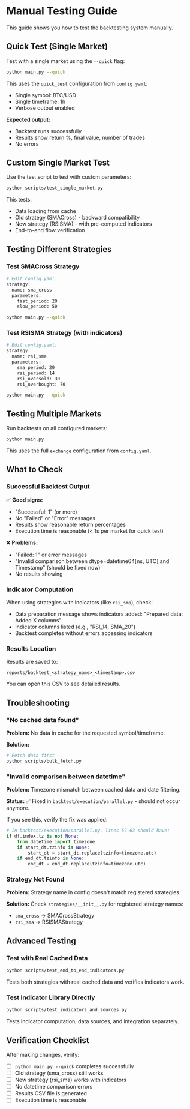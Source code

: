 # Manual Testing Guide

This guide shows you how to test the backtesting system manually.

## Quick Test (Single Market)

Test with a single market using the `--quick` flag:

```bash
python main.py --quick
```

This uses the `quick_test` configuration from `config.yaml`:
- Single symbol: BTC/USD
- Single timeframe: 1h
- Verbose output enabled

**Expected output:**
- Backtest runs successfully
- Results show return %, final value, number of trades
- No errors

## Custom Single Market Test

Use the test script to test with custom parameters:

```bash
python scripts/test_single_market.py
```

This tests:
- Data loading from cache
- Old strategy (SMACross) - backward compatibility
- New strategy (RSISMA) - with pre-computed indicators
- End-to-end flow verification

## Testing Different Strategies

### Test SMACross Strategy

```bash
# Edit config.yaml:
strategy:
  name: sma_cross
  parameters:
    fast_period: 20
    slow_period: 50

python main.py --quick
```

### Test RSISMA Strategy (with indicators)

```bash
# Edit config.yaml:
strategy:
  name: rsi_sma
  parameters:
    sma_period: 20
    rsi_period: 14
    rsi_oversold: 30
    rsi_overbought: 70

python main.py --quick
```

## Testing Multiple Markets

Run backtests on all configured markets:

```bash
python main.py
```

This uses the full `exchange` configuration from `config.yaml`.

## What to Check

### Successful Backtest Output

✅ **Good signs:**
- "Successful: 1" (or more)
- No "Failed" or "Error" messages
- Results show reasonable return percentages
- Execution time is reasonable (< 1s per market for quick test)

❌ **Problems:**
- "Failed: 1" or error messages
- "Invalid comparison between dtype=datetime64[ns, UTC] and Timestamp" (should be fixed now)
- No results showing

### Indicator Computation

When using strategies with indicators (like `rsi_sma`), check:
- Data preparation message shows indicators added: "Prepared data: Added X columns"
- Indicator columns listed (e.g., "RSI_14, SMA_20")
- Backtest completes without errors accessing indicators

### Results Location

Results are saved to:
```
reports/backtest_<strategy_name>_<timestamp>.csv
```

You can open this CSV to see detailed results.

## Troubleshooting

### "No cached data found"

**Problem:** No data in cache for the requested symbol/timeframe.

**Solution:**
```bash
# Fetch data first
python scripts/bulk_fetch.py
```

### "Invalid comparison between datetime"

**Problem:** Timezone mismatch between cached data and date filtering.

**Status:** ✅ Fixed in `backtest/execution/parallel.py` - should not occur anymore.

If you see this, verify the fix was applied:
```python
# In backtest/execution/parallel.py, lines 57-63 should have:
if df.index.tz is not None:
    from datetime import timezone
    if start_dt.tzinfo is None:
        start_dt = start_dt.replace(tzinfo=timezone.utc)
    if end_dt.tzinfo is None:
        end_dt = end_dt.replace(tzinfo=timezone.utc)
```

### Strategy Not Found

**Problem:** Strategy name in config doesn't match registered strategies.

**Solution:** Check `strategies/__init__.py` for registered strategy names:
- `sma_cross` → SMACrossStrategy
- `rsi_sma` → RSISMAStrategy

## Advanced Testing

### Test with Real Cached Data

```bash
python scripts/test_end_to_end_indicators.py
```

Tests both strategies with real cached data and verifies indicators work.

### Test Indicator Library Directly

```bash
python scripts/test_indicators_and_sources.py
```

Tests indicator computation, data sources, and integration separately.

## Verification Checklist

After making changes, verify:

- [ ] `python main.py --quick` completes successfully
- [ ] Old strategy (sma_cross) still works
- [ ] New strategy (rsi_sma) works with indicators
- [ ] No datetime comparison errors
- [ ] Results CSV file is generated
- [ ] Execution time is reasonable
